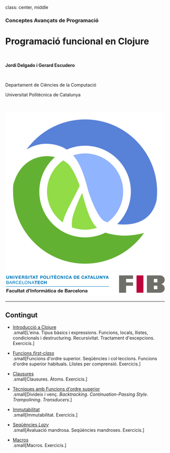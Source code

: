 class: center, middle

### Conceptes Avançats de Programació

# Programació funcional en Clojure

<br>

**Jordi Delgado i Gerard Escudero**

<br>

Departament de Ciències de la Computació

Universitat Politècnica de Catalunya

<br>

![:scale 12%](figures/clojure_logo.png) ![:scale 75%](figures/fib.png)

---

## Contingut

- [Introducció a Clojure](introduccio.html) <br>
.small[L'eina. Tipus bàsics i expressions. Funcions, locals, llistes, condicionals i destructuring. Recursivitat. Tractament d'excepcions. Exercicis.]

- [Funcions *first-class*](firstClass.html) <br>
.small[Funcions d'ordre superior. Seqüències i col·leccions. Funcions d'ordre superior habituals. Llistes per comprensió. Exercicis.]

- [Clausures](clausures.html) <br>
.small[Clausures. Àtoms. Exercicis.]

- [Tècniques amb Funcions d'ordre superior](ordre-superior.html) <br>
.small[Divideix i venç. *Backtracking*. *Continuation-Passing Style*. *Trampolining*. *Transducers*.]

- [Immutabilitat](immutabilitat.html) <br>
.small[Immutabilitat. Exercicis.]

- [Seqüències _Lazy_](lazy.html) <br>
.small[Avaluació mandrosa. Seqüències mandroses. Exercicis.]

- [Macros](macros.html) <br>
.small[Macros. Exercicis.]

